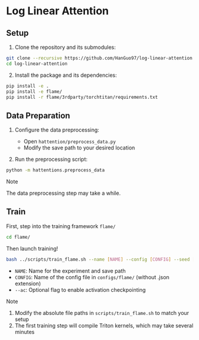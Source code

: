 # Log Linear Attention

## Setup

1. Clone the repository and its submodules:
```bash
git clone --recursive https://github.com/HanGuo97/log-linear-attention.git
cd log-linear-attention
```

2. Install the package and its dependencies:
```bash
pip install -e .
pip install -e flame/
pip install -r flame/3rdparty/torchtitan/requirements.txt
```

## Data Preparation

1. Configure the data preprocessing:
   - Open `hattention/preprocess_data.py`
   - Modify the save path to your desired location

2. Run the preprocessing script:
```bash
python -m hattentions.preprocess_data
```

> [!NOTE]
> The data preprocessing step may take a while.

## Train

First, step into the training framework `flame/`
```bash
cd flame/
```

Then launch training!
```bash
bash ../scripts/train_flame.sh --name [NAME] --config [CONFIG] --seed [--ac]
```

- `NAME`: Name for the experiment and save path
- `CONFIG`: Name of the config file in `configs/flame/` (without .json extension)
- `--ac`: Optional flag to enable activation checkpointing

> [!NOTE]
> 1. Modify the absolute file paths in `scripts/train_flame.sh` to match your setup
> 2. The first training step will compile Triton kernels, which may take several minutes
